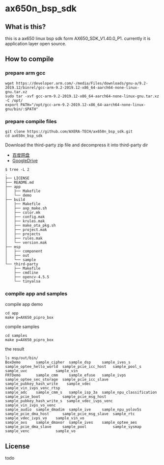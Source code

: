 # ax650n_bsp_sdk

## What is this?

this is a ax650 linux bsp sdk form AX650_SDK_V1.40.0_P1. currently it is application layer open source.

## How to compile

### prepare arm gcc

```
wget https://developer.arm.com/-/media/Files/downloads/gnu-a/9.2-2019.12/binrel/gcc-arm-9.2-2019.12-x86_64-aarch64-none-linux-gnu.tar.xz
sudo tar -xvf gcc-arm-9.2-2019.12-x86_64-aarch64-none-linux-gnu.tar.xz -C /opt/
export PATH="/opt/gcc-arm-9.2-2019.12-x86_64-aarch64-none-linux-gnu/bin/:$PATH"
````

### prepare compile files

```
git clone https://github.com/AXERA-TECH/ax650n_bsp_sdk.git
cd ax650n_bsp_sdk
```

Download the third-party zip file and decompress it into third-party dir

- [百度网盘](https://pan.baidu.com/s/1f0PdMkHXF9lmOWMO9wMgVw?pwd=vlud)
- [GoogleDrive](https://drive.google.com/file/d/1c1UhwuQji3I3rD7O7HViwf6tbtqEKNoV/view?usp=sharing)

```
$ tree -L 2
.
├── LICENSE
├── README.md
├── app
│   ├── Makefile
│   └── demo
├── build
│   ├── Makefile
│   ├── axp_make.sh
│   ├── color.mk
│   ├── config.mak
│   ├── krules.mak
│   ├── make_ota_pkg.sh
│   ├── project.mak
│   ├── projects
│   ├── rules.mak
│   └── version.mak
├── msp
│   ├── component
│   ├── out
│   └── sample
└── third-party
    ├── Makefile
    ├── cmdline
    ├── opencv-4.5.5
    └── tinyalsa
```

### compile app and samples

compile app demo
```
cd app
make p=AX650_pipro_box
```

compile samples
```
cd samples
make p=AX650_pipro_box
```

the result 
```
ls msp/out/bin/
BoxDemo       sample_cipher  sample_dsp     sample_ives_s              sample_optee_hello_world  sample_pcie_icc_host   sample_pool_s               sample_uvc             sample_vin
FRTDemo       sample_cmm     sample_efuse   sample_ivps                sample_optee_sec_storage  sample_pcie_icc_slave  sample_pubkey_hash_write    sample_vdec            sample_vin_ivps_venc_rtsp
sample_adc    sample_cmm_s   sample_isp_3a  sample_npu_classification  sample_pcie_boot          sample_pcie_msg_host   sample_pubkey_hash_write_s  sample_vdec_ivps_venc  sample_vin_ivps_vo_venc
sample_audio  sample_dmadim  sample_ive     sample_npu_yolov5s         sample_pcie_dma_host      sample_pcie_msg_slave  sample_rtc                  sample_vdec_ivps_vo    sample_vin_vo
sample_avs    sample_dmaxor  sample_ives    sample_optee_aes           sample_pcie_dma_slave     sample_pool            sample_sysmap               sample_venc            sample_vo
```

## License
todo
